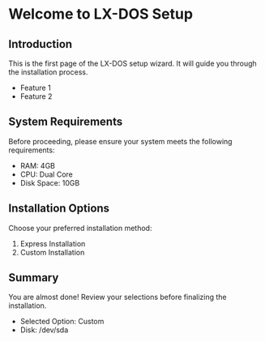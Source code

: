 # Welcome to LX-DOS Setup

## Introduction
This is the first page of the LX-DOS setup wizard.
It will guide you through the installation process.

- Feature 1
- Feature 2

## System Requirements
Before proceeding, please ensure your system meets the following requirements:

- RAM: 4GB
- CPU: Dual Core
- Disk Space: 10GB

## Installation Options
Choose your preferred installation method:

1. Express Installation
2. Custom Installation

## Summary
You are almost done! Review your selections before finalizing the installation.

- Selected Option: Custom
- Disk: /dev/sda
